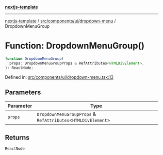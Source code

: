 [**nextjs-template**](../../../../../README.md)

---

[nextjs-template](../../../../../README.md) / [src/components/ui/dropdown-menu](../README.md) / DropdownMenuGroup

# Function: DropdownMenuGroup()

```ts
function DropdownMenuGroup(
  props: DropdownMenuGroupProps & RefAttributes<HTMLDivElement>,
): ReactNode;
```

Defined in: [src/components/ui/dropdown-menu.tsx:13](https://github.com/Its-Satyajit/nextjs-template/blob/a020f2e64682696d16eea8be5c54d400aa09764e/src/components/ui/dropdown-menu.tsx#L13)

## Parameters

| Parameter | Type                                                           |
| --------- | -------------------------------------------------------------- |
| `props`   | `DropdownMenuGroupProps` & `RefAttributes`\<`HTMLDivElement`\> |

## Returns

`ReactNode`

